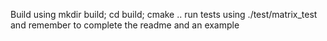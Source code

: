 Build using mkdir build; cd build; cmake .. run tests using ./test/matrix_test and remember to complete the readme and an example

